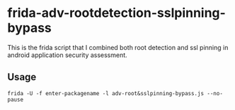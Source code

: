 # frida-adv-rootdetection-sslpinning-bypass
This is the frida script that I combined both root detection and ssl pinning in android application security assessment.

## Usage

```
frida -U -f enter-packagename -l adv-root&sslpinning-bypass.js --no-pause
```
